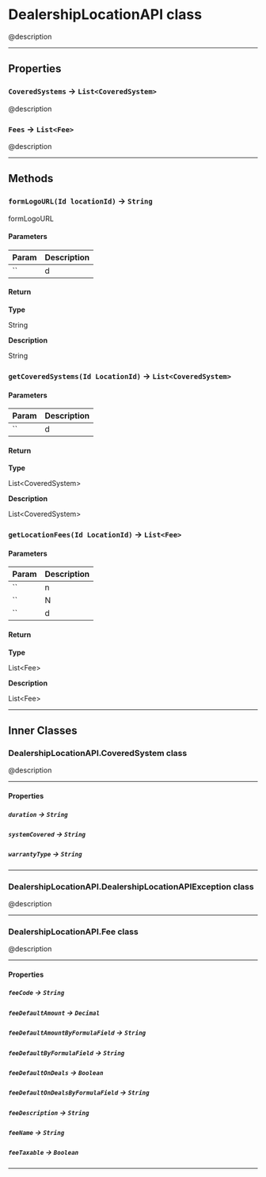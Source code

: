 # DealershipLocationAPI class

@description

---
## Properties

### `CoveredSystems` → `List<CoveredSystem>`

@description

### `Fees` → `List<Fee>`

@description

---
## Methods
### `formLogoURL(Id locationId)` → `String`

 formLogoURL

#### Parameters

| Param | Description |
| ----- | ----------- |
|`` | d |

#### Return

**Type**

String

**Description**

String

### `getCoveredSystems(Id LocationId)` → `List<CoveredSystem>`
#### Parameters

| Param | Description |
| ----- | ----------- |
|`` | d |

#### Return

**Type**

List&lt;CoveredSystem&gt;

**Description**

List&lt;CoveredSystem&gt;

### `getLocationFees(Id LocationId)` → `List<Fee>`
#### Parameters

| Param | Description |
| ----- | ----------- |
|`` | n |
|`` | N |
|`` | d |

#### Return

**Type**

List&lt;Fee&gt;

**Description**

List&lt;Fee&gt;

---
## Inner Classes

### DealershipLocationAPI.CoveredSystem class

@description

---
#### Properties

##### `duration` → `String`

##### `systemCovered` → `String`

##### `warrantyType` → `String`

---
### DealershipLocationAPI.DealershipLocationAPIException class

@description

---
### DealershipLocationAPI.Fee class

@description

---
#### Properties

##### `feeCode` → `String`

##### `feeDefaultAmount` → `Decimal`

##### `feeDefaultAmountByFormulaField` → `String`

##### `feeDefaultByFormulaField` → `String`

##### `feeDefaultOnDeals` → `Boolean`

##### `feeDefaultOnDealsByFormulaField` → `String`

##### `feeDescription` → `String`

##### `feeName` → `String`

##### `feeTaxable` → `Boolean`

---
